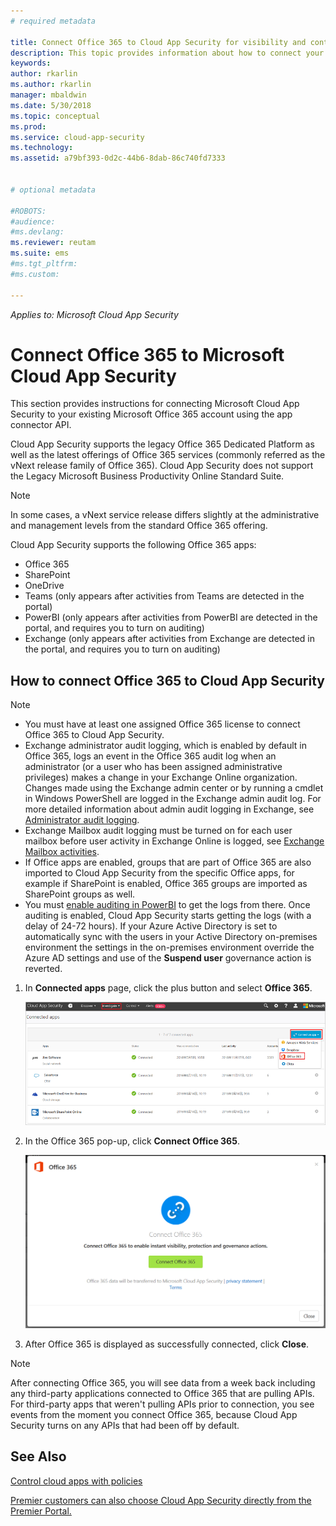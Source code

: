 ```yaml
---
# required metadata

title: Connect Office 365 to Cloud App Security for visibility and control over use | Microsoft Docs
description: This topic provides information about how to connect your Office 365 to Cloud App Security using the API connector.
keywords:
author: rkarlin
ms.author: rkarlin
manager: mbaldwin
ms.date: 5/30/2018
ms.topic: conceptual
ms.prod:
ms.service: cloud-app-security
ms.technology:
ms.assetid: a79bf393-0d2c-44b6-8dab-86c740fd7333


# optional metadata

#ROBOTS:
#audience:
#ms.devlang:
ms.reviewer: reutam
ms.suite: ems
#ms.tgt_pltfrm:
#ms.custom:

---
```

*Applies to: Microsoft Cloud App Security*



# Connect Office 365 to Microsoft Cloud App Security
This section provides instructions for connecting Microsoft Cloud App Security to your existing Microsoft Office 365 account using the app connector API.  
  
Cloud App Security supports the legacy Office 365 Dedicated Platform as well as the latest offerings of Office 365 services (commonly referred as the vNext release family of Office 365).  Cloud App Security does not support  the Legacy Microsoft Business Productivity Online Standard Suite. 

> [!NOTE]
> In some cases, a vNext service release differs slightly at the administrative and management levels from the standard Office 365 offering.

Cloud App Security supports the following Office 365 apps:

- Office 365
- SharePoint
- OneDrive
- Teams (only appears after activities from Teams are detected in the portal)
- PowerBI (only appears after activities from PowerBI are detected in the portal, and requires you to turn on auditing)
- Exchange (only appears after activities from Exchange are detected in the portal, and requires you to turn on auditing)

 
## How to connect Office 365 to Cloud App Security  
  
> [!NOTE]
>- You must have at least one assigned Office 365 license to connect Office 365 to Cloud App Security.
>-  Exchange administrator audit logging, which is enabled by default in Office 365, logs an event in the Office 365 audit log when an administrator (or a user who has been assigned administrative privileges) makes a change in your Exchange Online organization. Changes made using the Exchange admin center or by running a cmdlet in Windows PowerShell are logged in the Exchange admin audit log. For more detailed information about admin audit logging in Exchange, see [Administrator audit logging](http://go.microsoft.com/fwlink/p/?LinkID=619225).
>- Exchange Mailbox audit logging must be turned on for each user mailbox before user activity in Exchange Online is logged, see [Exchange Mailbox activities](https://support.office.com/article/Search-the-audit-log-in-the-Office-365-Security-Compliance-Center-0d4d0f35-390b-4518-800e-0c7ec95e946c).
>- If Office apps are enabled, groups that are part of Office 365 are also imported to Cloud App Security from the specific Office apps, for example if SharePoint is enabled, Office 365 groups are imported as SharePoint groups as well.
>- You must [enable auditing in PowerBI](https://powerbi.microsoft.com/documentation/powerbi-admin-auditing/) to get the logs from there. Once auditing is enabled, Cloud App Security starts getting the logs (with a delay of 24-72 hours).
> If your Azure Active Directory is set to automatically sync with the users in your Active Directory on-premises environment the settings in the on-premises environment override the Azure AD settings and use of the **Suspend user** governance action is reverted. 
 
1.  In **Connected apps** page, click the plus button and select **Office 365**.  

      ![connect 0365](./media/connect-0365.png) 

2.  In the Office 365 pop-up, click **Connect Office 365**.

      ![connect 0365](./media/office-connect.png) 
 
3.   After Office 365 is displayed as successfully connected, click **Close**.
  
> [!NOTE] 
> After connecting Office 365, you will see data from a week back including any third-party applications connected to Office 365 that are pulling APIs. For third-party apps that weren't pulling APIs prior to connection, you see events from the moment you connect Office 365, because Cloud App Security turns on any APIs that had been off by default.

## See Also  
[Control cloud apps with policies](control-cloud-apps-with-policies.md)   

[Premier customers can also choose Cloud App Security directly from the Premier Portal.](https://premier.microsoft.com/)  
  
  